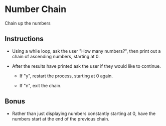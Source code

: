 # Number Chain

Chain up the numbers

## Instructions

* Using a while loop, ask the user "How many numbers?", then print out a chain of ascending numbers, starting at 0.

* After the results have printed ask the user if they would like to continue.

  * If "y", restart the process, starting at 0 again.

  * If "n", exit the chain.

## Bonus

* Rather than just displaying numbers constantly starting at 0, have the numbers start at the end of the previous chain.
